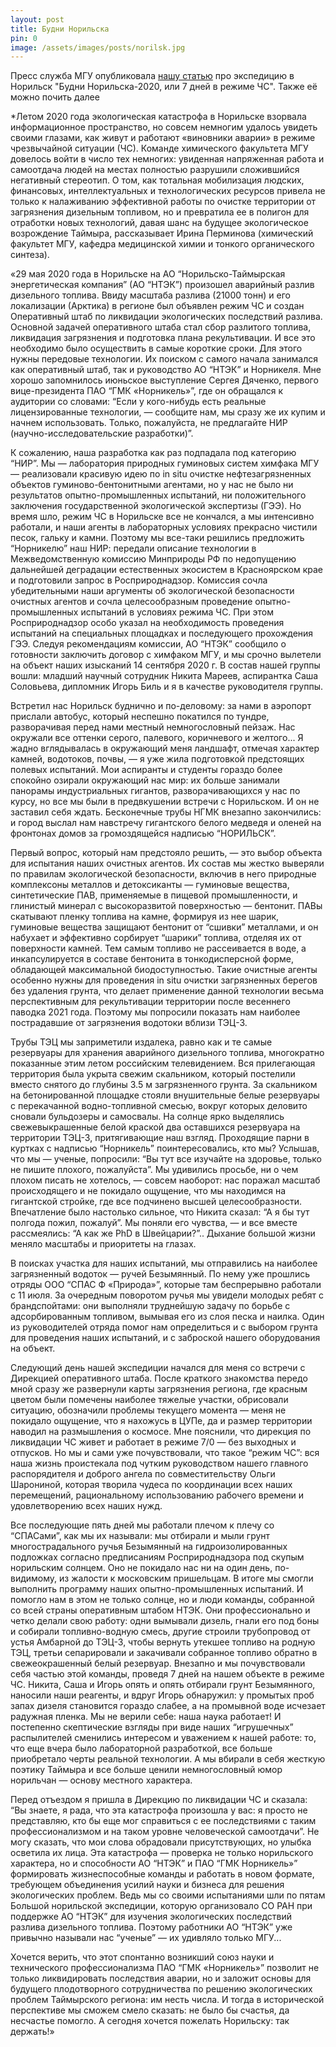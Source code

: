 ```yaml
---
layout: post
title: Будни Норильска
pin: 0
image: /assets/images/posts/norilsk.jpg
---
```


Пресс служба МГУ опубликовала [нашу статью](https://www.msu.ru/science/news/budni-norilska-2020-ili-7-dney-v-rezhime-chs.html) про экспедицию в Норильск "Будни Норильска-2020, или 7 дней в режиме ЧС". Также её можно почить далее

*Летом 2020 года экологическая катастрофа в Норильске взорвала информационное пространство, но совсем немногим удалось увидеть своими глазами, как живут и работают «виновники аварии» в режиме чрезвычайной ситуации (ЧС). Команде химического факультета МГУ довелось войти в число тех немногих: увиденная напряженная работа и самоотдача людей на местах полностью разрушили сложившийся негативный стереотип. О том, как тотальная мобилизация людских, финансовых, интеллектуальных и технологических ресурсов привела не только к налаживанию эффективной работы по очистке территории от загрязнения дизельным топливом, но и превратила ее в полигон для отработки новых технологий, давая шанс на будущее экологическое возрождение Таймыра, рассказывает Ирина Перминова (химический факультет МГУ, кафедра медицинской химии и тонкого органического синтеза).
 

«29 мая 2020 года в Норильске на АО “Норильско-Таймырская энергетическая компания” (АО “НТЭК”) произошел аварийный разлив дизельного топлива. Ввиду масштаба разлива (21000 тонн) и его локализации (Арктика) в регионе был объявлен режим ЧС и создан Оперативный штаб по ликвидации экологических последствий разлива. Основной задачей оперативного штаба стал сбор разлитого топлива, ликвидация загрязнения и подготовка плана рекультивации. И все это необходимо было осуществить в самые короткие сроки. Для этого нужны передовые технологии. Их поиском с самого начала занимался как оперативный штаб, так и руководство АО “НТЭК” и Норникеля. Мне хорошо запомнилось июньское выступление Сергея Дяченко, первого вице-президента ПАО “ГМК «Норникель»”, где он обращался к аудитории со словами: “Если у кого-нибудь есть реальные лицензированные технологии, — сообщите нам, мы сразу же их купим и начнем использовать. Только, пожалуйста, не предлагайте НИР (научно-исследовательские разработки)”.

К сожалению, наша разработка как раз подпадала под категорию “НИР”. Мы — лаборатория природных гуминовых систем химфака МГУ — реализовали красивую идею по in situ очистке нефтезагрязненных объектов гуминово-бентонитными агентами, но у нас не было ни результатов опытно-промышленных испытаний, ни положительного заключения государственной экологической экспертизы (ГЭЭ). Но время шло, режим ЧС в Норильске все не кончался, а мы интенсивно работали, и наши агенты в лабораторных условиях прекрасно чистили песок, гальку и камни. Поэтому мы все-таки решились предложить “Норникелю” наш НИР: передали описание технологии в Межведомственную комиссию Минприроды РФ по недопущению дальнейшей деградации естественных экосистем в Красноярском крае и подготовили запрос в Росприроднадзор. Комиссия сочла убедительными наши аргументы об экологической безопасности очистных агентов и сочла целесообразным проведение опытно-промышленных испытаний в условиях режима ЧС. При этом Росприроднадзор особо указал на необходимость проведения испытаний на специальных площадках и последующего прохождения ГЭЭ. Следуя рекомендациям комиссии, АО “НТЭК” сообщило о готовности заключить договор с химфаком МГУ, и мы срочно вылетели на объект наших изысканий 14 сентября 2020 г. В состав нашей группы вошли: младший научный сотрудник Никита Мареев, аспирантка Саша Соловьева, дипломник Игорь Биль и я в качестве руководителя группы.

Встретил нас Норильск буднично и по-деловому: за нами в аэропорт прислали автобус, который неспешно покатился по тундре, разворачивая перед нами местный немногословный пейзаж. Нас окружали все оттенки серого, палевого, коричневого и желтого... Я жадно вглядывалась в окружающий меня ландшафт, отмечая характер камней, водотоков, почвы, — я уже жила подготовкой предстоящих полевых испытаний. Мои аспиранты и студенты гораздо более спокойно озирали окружающий нас мир: их больше занимали панорамы индустриальных гигантов, разворачивающихся у нас по курсу, но все мы были в предвкушении встречи с Норильском. И он не заставил себя ждать. Бесконечные трубы НГМК внезапно закончились: и город выслал нам навстречу гигантского белого медведя и оленей на фронтонах домов за громоздящейся надписью “НОРИЛЬСК”.

Первый вопрос, который нам предстояло решить, — это выбор объекта для испытания наших очистных агентов. Их состав мы жестко выверяли по правилам экологической безопасности, включив в него природные комплексоны металлов и детоксиканты — гуминовые вещества, синтетические ПАВ, применяемые в пищевой промышленности, и глинистый минерал с высокоразвитой поверхностью — бентонит. ПАВы скатывают пленку топлива на камне, формируя из нее шарик, гуминовые вещества защищают бентонит от “сшивки” металлами, и он набухает и эффективно сорбирует “шарики” топлива, отделяя их от поверхности камней. Тем самым топливо не рассеивается в воде, а инкапсулируется в составе бентонита в тонкодисперсной форме, обладающей максимальной биодоступностью. Такие очистные агенты особенно нужны для проведения in situ очистки загрязненных берегов без удаления грунта, что делает применение данной технологии весьма перспективным для рекультивации территории после весеннего паводка 2021 года. Поэтому мы попросили показать нам наиболее пострадавшие от загрязнения водотоки вблизи ТЭЦ-3.

Трубы ТЭЦ мы заприметили издалека, равно как и те самые резервуары для хранения аварийного дизельного топлива, многократно показанные этим летом российским телевидением. Вся прилегающая территория была укрыта свежим скальником, который постелили вместо снятого до глубины 3.5 м загрязненного грунта. За скальником на бетонированной площадке стояли внушительные белые резервуары с перекачанной водно-топливной смесью, вокруг которых деловито сновали бульдозеры и самосвалы. На солнце ярко выделялись свежевыкрашенные белой краской два оставшихся резервуара на территории ТЭЦ-3, притягивающие наш взгляд. Проходящие парни в куртках с надписью “Норникель” поинтересовались, кто мы? Услышав, что мы — ученые, попросили: “Вы тут все изучайте на здоровье, только не пишите плохого, пожалуйста”. Мы удивились просьбе, ни о чем плохом писать не хотелось, — совсем наоборот: нас поражал масштаб происходящего и не покидало ощущение, что мы находимся на гигантской стройке, где все подчинено высшей целесообразности. Впечатление было настолько сильное, что Никита сказал: “А я бы тут полгода пожил, пожалуй”. Мы поняли его чувства, — и все вместе рассмеялись: “А как же PhD в Швейцарии?”.. Дыхание большой жизни меняло масштабы и приоритеты на глазах.

В поисках участка для наших испытаний, мы отправились на наиболее загрязненный водоток — ручей Безымянный. По нему уже прошлись отряды ООО “СПАС Ф «Природа»”, которые там беспрерывно работали с 11 июля. За очередным поворотом ручья мы увидели молодых ребят с брандспойтами: они выполняли труднейшую задачу по борьбе с адсорбированным топливом, вымывая его из слоя песка и наилка. Один из руководителей отряда помог нам определиться и с выбором грунта для проведения наших испытаний, и с заброской нашего оборудования на объект.

Следующий день нашей экспедиции начался для меня со встречи с Дирекцией оперативного штаба. После краткого знакомства передо мной сразу же развернули карты загрязнения региона, где красным цветом были помечены наиболее тяжелые участки, обрисовали ситуацию, обозначили проблемы текущего момента — меня не покидало ощущение, что я нахожусь в ЦУПе, да и размер территории наводил на размышления о космосе. Мне пояснили, что дирекция по ликвидации ЧС живет и работает в режиме 7/0 — без выходных и отпусков. Но мы и сами уже почувствовали, что такое “режим ЧС”: вся наша жизнь проистекала под чутким руководством нашего главного распорядителя и доброго ангела по совместительству Ольги Шарониной, которая творила чудеса по координации всех наших перемещений, рациональному использованию рабочего времени и удовлетворению всех наших нужд.

Все последующие пять дней мы работали плечом к плечу со “СПАСами”, как мы их называли: мы отбирали и мыли грунт многострадального ручья Безымянный на гидроизолированных подложках согласно предписаниям Росприроднадзора под скупым норильским солнцем. Оно не покидало нас ни на один день, по-видимому, из жалости к московским пришельцам. В итоге мы смогли выполнить программу наших опытно-промышленных испытаний. И помогло нам в этом не только солнце, но и люди команды, собранной со всей страны оперативным штабом НТЭК. Они профессионально и четко делали свою работу: одни вымывали дизель, гнали его под боны и собирали топливно-водную смесь, другие строили трубопровод от устья Амбарной до ТЭЦ-3, чтобы вернуть утекшее топливо на родную ТЭЦ, третьи сепарировали и закачивали собранное топливо обратно в свежеокрашенный белый резервуар. Внезапно и мы почувствовали себя частью этой команды, проведя 7 дней на нашем объекте в режиме ЧС. Никита, Саша и Игорь опять и опять отбирали грунт Безымянного, наносили наши реагенты, и вдруг Игорь обнаружил: у промытых проб запах дизеля становится гораздо слабее, а на промывной воде исчезает радужная пленка. Мы не верили себе: наша наука работает! И постепенно скептические взгляды при виде наших “игрушечных” распылителей сменились интересом и уважением к нашей работе: то, что еще вчера было лабораторной разработкой, все больше приобретало черты реальной технологии. А мы вбирали в себя жесткую поэтику Таймыра и все больше ценили немногословный юмор норильчан — основу местного характера.

Перед отъездом я пришла в Дирекцию по ликвидации ЧС и сказала: “Вы знаете, я рада, что эта катастрофа произошла у вас: я просто не представляю, кто бы еще мог справиться с ее последствиями с таким профессионализмом и на таком уровне человеческой самоотдачи”. Не могу сказать, что мои слова обрадовали присутствующих, но улыбка осветила их лица. Эта катастрофа — проверка не только норильского характера, но и способности АО “НТЭК” и ПАО “ГМК Норникель»” формировать жизнеспособные команды и работать в новом формате, требующем объединения усилий науки и бизнеса для решения экологических проблем. Ведь мы со своими испытаниями шли по пятам Большой норильской экспедиции, которую организовало СО РАН при поддержке АО “НТЭК” для изучения экологических последствий разлива дизельного топлива. Поэтому работники АО “НТЭК” уже привычно называли нас “ученые” — их удивляло только МГУ...

Хочется верить, что этот спонтанно возникший союз науки и технического профессионализма ПАО “ГМК «Норникель»” позволит не только ликвидировать последствия аварии, но и заложит основы для будущего плодотворного сотрудничества по решению экологических проблем Таймырского региона: им несть числа. И тогда в исторической перспективе мы сможем смело сказать: не было бы счастья, да несчастье помогло. А сегодня хочется пожелать Норильску: так держать!» 